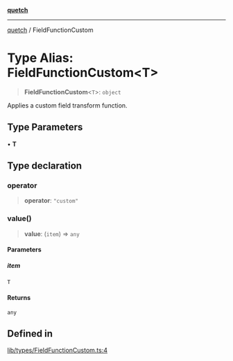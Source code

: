 [**quetch**](../README.md)

***

[quetch](../README.md) / FieldFunctionCustom

# Type Alias: FieldFunctionCustom\<T\>

> **FieldFunctionCustom**\<`T`\>: `object`

Applies a custom field transform function.

## Type Parameters

• **T**

## Type declaration

### operator

> **operator**: `"custom"`

### value()

> **value**: (`item`) => `any`

#### Parameters

##### item

`T`

#### Returns

`any`

## Defined in

[lib/types/FieldFunctionCustom.ts:4](https://github.com/nevoland/quetch/blob/74684cd5cd1bd7a08980d4ce305ecc4be0c3e8b8/lib/types/FieldFunctionCustom.ts#L4)
